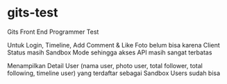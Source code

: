 # gits-test
Gits Front End Programmer Test

Untuk Login, Timeline, Add Comment & Like Foto belum bisa karena Client Status masih Sandbox Mode sehingga akses API masih sangat terbatas

Menampilkan Detail User (nama user, photo user, total follower, total following, timeline user) yang terdaftar sebagai Sandbox Users sudah bisa

